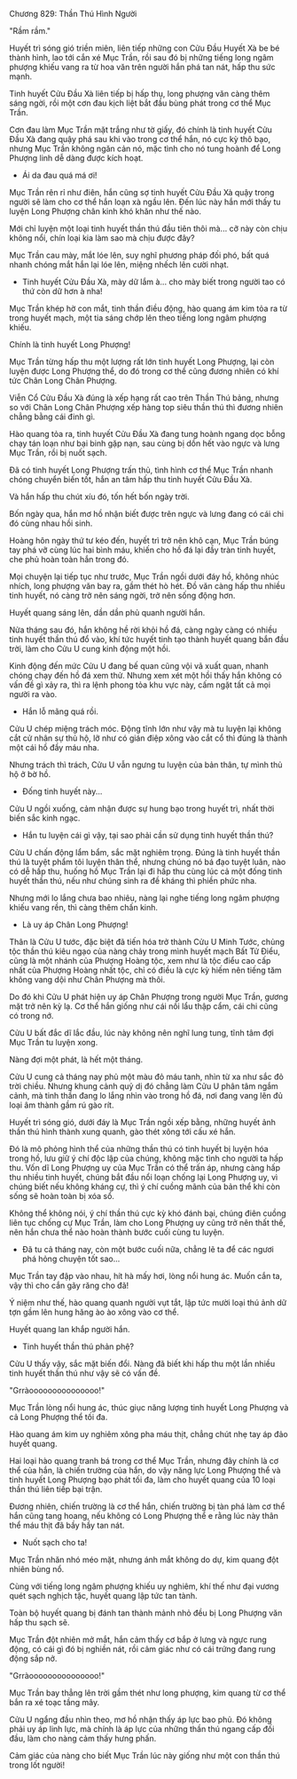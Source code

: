 




Chương 829: Thần Thú Hình Người


"Rầm rầm."

Huyết trì sóng gió triền miên, liên tiếp những con Cửu Đầu Huyết Xà be bé thành hình, lao tới cắn xé Mục Trần, rồi sau đó bị những tiếng long ngâm phượng khiếu vang ra từ hoa văn trên người hắn phá tan nát, hấp thu sức mạnh.

Tinh huyết Cửu Đầu Xà liên tiếp bị hấp thụ, long phượng văn càng thêm sáng ngời, rồi một cơn đau kịch liệt bắt đầu bùng phát trong cơ thể Mục Trần.

Cơn đau làm Mục Trần mặt trắng như tờ giấy, đó chính là tinh huyết Cửu Đầu Xà đang quậy phá sau khi vào trong cơ thể hắn, nó cực kỳ thô bạo, nhưng Mục Trần không ngăn cản nó, mặc tình cho nó tung hoành để Long Phượng linh dễ dàng được kích hoạt.

- Ái da đau quá má ơi!

Mục Trần rên rỉ như điên, hắn cũng sợ tinh huyết Cửu Đầu Xà quậy trong người sẽ làm cho cơ thể hắn loạn xà ngầu lên. Đến lúc này hắn mới thấy tu luyện Long Phượng chân kinh khó khăn như thế nào.

Mới chỉ luyện một loại tinh huyết thần thú đầu tiên thôi mà... cỡ này còn chịu không nổi, chín loại kia làm sao mà chịu được đây?

Mục Trần cau mày, mắt lóe lên, suy nghĩ phương pháp đối phó, bất quá nhanh chóng mắt hắn lại lóe lên, miệng nhếch lên cười nhạt.

- Tinh huyết Cửu Đầu Xà, mày dữ lắm à... cho mày biết trong người tao có thứ còn dữ hơn à nha!

Mục Trần khép hờ con mắt, tinh thần điều động, hào quang ám kim tỏa ra từ trong huyết mạch, một tia sáng chớp lên theo tiếng long ngâm phượng khiếu.

Chính là tinh huyết Long Phượng!

Mục Trần từng hấp thu một lượng rất lớn tinh huyết Long Phượng, lại còn luyện được Long Phượng thể, do đó trong cơ thể cũng đương nhiên có khí tức Chân Long Chân Phượng.

Viễn Cổ Cửu Đầu Xà đúng là xếp hạng rất cao trên Thần Thú bảng, nhưng so với Chân Long Chân Phượng xếp hàng top siêu thần thú thì đương nhiên chẳng bằng cái đinh gì.

Hào quang tỏa ra, tinh huyết Cửu Đầu Xà đang tung hoành ngang dọc bỗng chạy tán loạn như bại binh gặp nạn, sau cùng bị dồn hết vào ngực và lưng Mục Trần, rồi bị nuốt sạch.

Đã có tinh huyết Long Phượng trấn thủ, tình hình cơ thể Mục Trần nhanh chóng chuyển biến tốt, hắn an tâm hấp thu tinh huyết Cửu Đầu Xà.

Và hắn hấp thu chút xíu đó, tốn hết bốn ngày trời.

Bốn ngày qua, hắn mơ hồ nhận biết được trên ngực và lưng đang có cái chi đó cùng nhau hồi sinh.

Hoàng hôn ngày thứ tư kéo đến, huyết trì trở nên khô cạn, Mục Trần búng tay phá vỡ cùng lúc hai bình máu, khiến cho hồ đá lại đầy tràn tinh huyết, che phủ hoàn toàn hắn trong đó.

Mọi chuyện lại tiếp tục như trước, Mục Trần ngồi dưới đáy hồ, không nhúc nhích, long phượng văn bay ra, gầm thét hò hét. Đồ văn càng hấp thu nhiều tinh huyết, nó càng trở nên sáng ngời, trở nên sống động hơn.

Huyết quang sáng lên, dần dần phủ quanh người hắn.

Nửa tháng sau đó, hắn không hề rời khỏi hồ đá, càng ngày càng có nhiều tinh huyết thần thú đổ vào, khí tức huyết tinh tạo thành huyết quang bắn đầu trời, làm cho Cửu U cung kinh động một hồi.

Kinh động đến mức Cửu U đang bế quan cũng vội vã xuất quan, nhanh chóng chạy đến hồ đá xem thử. Nhưng xem xét một hồi thấy hắn không có vấn đề gì xảy ra, thì ra lệnh phong tỏa khu vực này, cấm ngặt tất cả mọi người ra vào.

- Hắn lỗ mãng quá rồi.

Cửu U chép miệng trách móc. Động tĩnh lớn như vậy mà tu luyện lại không cắt cử nhân sự thủ hộ, lỡ như có gián điệp xông vào cắt cổ thì đúng là thành một cái hồ đầy máu nha.

Nhưng trách thì trách, Cửu U vẫn ngưng tu luyện của bản thân, tự mình thủ hộ ở bờ hồ.

- Đống tinh huyết này...

Cửu U ngồi xuống, cảm nhận được sự hung bạo trong huyết trì, nhất thời biến sắc kinh ngạc.

- Hắn tu luyện cái gì vậy, tại sao phải cần sử dụng tinh huyết thần thú?

Cửu U chấn động lẩm bẩm, sắc mặt nghiêm trọng. Đúng là tinh huyết thần thú là tuyệt phẩm tôi luyện thân thể, nhưng chúng nó bá đạo tuyệt luân, nào có dễ hấp thu, huống hồ Mục Trần lại đi hấp thu cùng lúc cả một đống tinh huyết thần thú, nếu như chúng sinh ra đề kháng thì phiền phức nha.

Nhưng mới lo lắng chưa bao nhiêu, nàng lại nghe tiếng long ngâm phượng khiếu vang rền, thì càng thêm chấn kinh.

- Là uy áp Chân Long Phượng!

Thân là Cửu U tước, đặc biệt đã tiến hóa trở thành Cửu U Minh Tước, chủng tộc thần thú kiêu ngạo của nàng chảy trong mình huyết mạch Bất Tử Điểu, cũng là một nhánh của Phượng Hoàng tộc, xem như là tộc điểu cao cấp nhất của Phượng Hoàng nhất tộc, chỉ có điều là cực kỳ hiếm nên tiếng tăm không vang dội như Chân Phượng mà thôi.

Do đó khi Cửu U phát hiện uy áp Chân Phượng trong người Mục Trần, gương mặt trở nên kỳ lạ. Cơ thể hắn giống như cái nồi lẩu thập cẩm, cái chi cũng có trong nớ.

Cửu U bất đắc dĩ lắc đầu, lúc này không nên nghĩ lung tung, tĩnh tâm đợi Mục Trần tu luyện xong.

Nàng đợi một phát, là hết một tháng.

Cửu U cung cả tháng nay phủ một màu đỏ máu tanh, nhìn từ xa như sắc đỏ trời chiều. Nhưng khung cảnh quỷ dị đó chẳng làm Cửu U phân tâm ngắm cảnh, mà tinh thần đang lo lắng nhìn vào trong hồ đá, nơi đang vang lên đủ loại âm thành gầm rú gào rít.

Huyết trì sóng gió, dưới đáy là Mục Trần ngồi xếp bằng, những huyết ảnh thần thú hình thành xung quanh, gào thét xông tới cấu xé hắn.

Đó là mô phỏng hình thể của những thần thú có tinh huyết bị luyện hóa trong hồ, lưu giữ ý chí độc lập của chúng, không mặc tình cho người ta hấp thu. Vốn dĩ Long Phượng uy của Mục Trần có thể trấn áp, nhưng càng hấp thu nhiều tinh huyết, chúng bắt đầu nổi loạn chống lại Long Phượng uy, vì chúng biết nếu không kháng cự, thì ý chí cuồng mãnh của bản thể khi còn sống sẽ hoàn toàn bị xóa sổ.

Không thể không nói, ý chí thần thú cực kỳ khó đánh bại, chúng điên cuồng liên tục chống cự Mục Trần, làm cho Long Phượng uy cũng trở nên thất thế, nên hắn chưa thể nào hoàn thành bước cuối cùng tu luyện.

- Đã tu cả tháng nay, còn một bước cuối nữa, chẳng lẽ ta để các ngươi phá hỏng chuyện tốt sao...

Mục Trần tay đập vào nhau, hít hà mấy hơi, lòng nổi hung ác. Muốn cắn ta, vậy thì cho cắn gãy răng cho đã!

Ý niệm như thế, hào quang quanh người vụt tắt, lập tức mười loại thú ảnh dữ tợn gầm lên hung hăng ào ào xông vào cơ thể.

Huyết quang lan khắp người hắn.

- Tinh huyết thần thú phản phệ?

Cửu U thấy vậy, sắc mặt biến đổi. Nàng đã biết khi hấp thu một lần nhiều tinh huyết thần thú như vậy sẽ có vấn đề.

"Grràooooooooooooooo!"

Mục Trần lòng nổi hung ác, thúc giục năng lượng tinh huyết Long Phượng và cả Long Phượng thể tối đa.

Hào quang ám kim uy nghiêm xông pha máu thịt, chẳng chút nhẹ tay áp đảo huyết quang.

Hai loại hào quang tranh bá trong cơ thể Mục Trần, nhưng đây chính là cơ thể của hắn, là chiến trường của hắn, do vậy năng lực Long Phượng thể và tinh huyết Long Phượng bạo phát tối đa, làm cho huyết quang của 10 loại thần thú liên tiếp bại trận.

Đương nhiên, chiến trường là cơ thể hắn, chiến trường bị tàn phá làm cơ thể hắn cũng tang hoang, nếu không có Long Phượng thể e rằng lúc này thân thể máu thịt đã bầy hầy tan nát.

- Nuốt sạch cho ta!

Mục Trần nhăn nhó méo mặt, nhưng ánh mắt không do dự, kim quang đột nhiên bùng nổ.

Cùng với tiếng long ngâm phượng khiếu uy nghiêm, khí thế như đại vương quét sạch nghịch tặc, huyết quang lập tức tan tành.

Toàn bộ huyết quang bị đánh tan thành mảnh nhỏ đều bị Long Phượng văn hấp thu sạch sẽ.

Mục Trần đột nhiên mở mắt, hắn cảm thấy cơ bắp ở lưng và ngực rung động, có cái gì đó bị nghiền nát, rồi cảm giác như có cái trứng đang rung động sắp nở.

"Grràooooooooooooooo!"

Mục Trần bay thẳng lên trời gầm thét như long phượng, kim quang từ cơ thể bắn ra xé toạc tầng mây.

Cửu U ngẩng đầu nhìn theo, mơ hồ nhận thấy áp lực bao phủ. Đó không phải uy áp linh lực, mà chính là áp lực của những thần thú ngang cấp đối đầu, làm cho nàng cảm thấy hưng phấn.

Cảm giác của nàng cho biết Mục Trần lúc này giống như một con thần thú trong lốt người!




